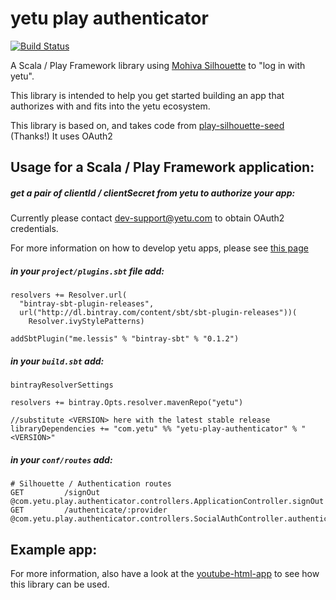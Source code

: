 # yetu play authenticator

[![Build Status](https://travis-ci.org/yetu/yetu-play-authenticator.svg?branch=master)](https://travis-ci.org/yetu/yetu-play-authenticator)

A Scala / Play Framework library using [Mohiva Silhouette](https://github.com/mohiva/play-silhouette) to "log in with yetu".

This library is intended to help you get started building an app that authorizes with and fits into the yetu ecosystem.

This library is based on, and takes code from [play-silhouette-seed](https://github.com/mohiva/play-silhouette-seed) (Thanks!)
It uses OAuth2

## Usage for a Scala / Play Framework application:

##### get a pair of clientId / clientSecret from yetu to authorize your app:

Currently please contact dev-support@yetu.com to obtain OAuth2 credentials.

For more information on how to develop yetu apps, please see [this page](https://github.com/yetu/app-development-workflow/wiki/How-to-develop-Apps-for-the-yetu-platform%3F)


##### in your `project/plugins.sbt` file add:

```
resolvers += Resolver.url(
  "bintray-sbt-plugin-releases",
  url("http://dl.bintray.com/content/sbt/sbt-plugin-releases"))(
    Resolver.ivyStylePatterns)

addSbtPlugin("me.lessis" % "bintray-sbt" % "0.1.2")

```

##### in your `build.sbt` add:

```
bintrayResolverSettings

resolvers += bintray.Opts.resolver.mavenRepo("yetu")

//substitute <VERSION> here with the latest stable release
libraryDependencies += "com.yetu" %% "yetu-play-authenticator" % "<VERSION>"

```

##### in your `conf/routes` add:

```
# Silhouette / Authentication routes
GET         /signOut                       @com.yetu.play.authenticator.controllers.ApplicationController.signOut
GET         /authenticate/:provider        @com.yetu.play.authenticator.controllers.SocialAuthController.authenticate(provider)
```

## Example app:

For more information, also have a look at the [youtube-html-app](https://github.com/yetu/youtube-html-app) to see how this library can be used.
